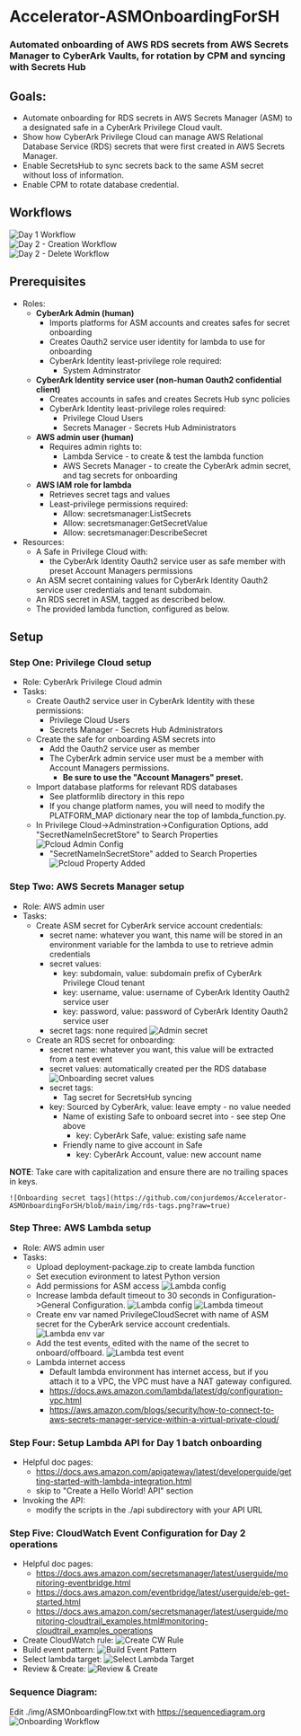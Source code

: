# Accelerator-ASMOnboardingForSH
### Automated onboarding of AWS RDS secrets from AWS Secrets Manager to CyberArk Vaults, for rotation by CPM and syncing with Secrets Hub

## Goals:
- Automate onboarding for RDS secrets in AWS Secrets Manager (ASM) to a designated safe in a CyberArk Privilege Cloud vault.
- Show how CyberArk Privilege Cloud can manage AWS Relational Database Service (RDS) secrets that were first created in AWS Secrets Manager.
- Enable SecretsHub to sync secrets back to the same ASM secret without loss of information.
- Enable CPM to rotate database credential.

## Workflows
![Day 1 Workflow](https://github.com/conjurdemos/Accelerator-ASMOnboardingForSH/blob/main/img/Day1-flow.png?raw=true)
<br>
![Day 2 - Creation Workflow](https://github.com/conjurdemos/Accelerator-ASMOnboardingForSH/blob/main/img/Day2-create-flow.png?raw=true)
<br> 
![Day 2 - Delete Workflow](https://github.com/conjurdemos/Accelerator-ASMOnboardingForSH/blob/main/img/Day2-delete-flow.png?raw=true)

## Prerequisites
- Roles:
  - **CyberArk Admin (human)**
    - Imports platforms for ASM accounts and creates safes for secret onboarding
    - Creates Oauth2 service user identity for lambda to use for onboarding
    - CyberArk Identity least-privilege role required:
      - System Adminstrator
  - **CyberArk Identity service user (non-human Oauth2 confidential client)**
    - Creates accounts in safes and creates Secrets Hub sync policies
    - CyberArk Identity least-privilege roles required:
      - Privilege Cloud Users
      - Secrets Manager - Secrets Hub Administrators
  - **AWS admin user (human)**
    - Requires admin rights to:
      - Lambda Service - to create & test the lambda function
      - AWS Secrets Manager - to create the CyberArk admin secret, and tag secrets for onboarding
  - **AWS IAM role for lambda**
    - Retrieves secret tags and values
    - Least-privilege permissions required:
      - Allow: secretsmanager:ListSecrets
      - Allow: secretsmanager:GetSecretValue
      - Allow: secretsmanager:DescribeSecret
- Resources:
  - A Safe in Privilege Cloud with:
    - the CyberArk Identity Oauth2 service user as safe member with preset Account Managers permissions
  - An ASM secret containing values for CyberArk Identity Oauth2 service user credentials and tenant subdomain.
  - An RDS secret in ASM, tagged as described below.
  - The provided lambda function, configured as below.

## Setup
### Step One: Privilege Cloud setup
- Role: CyberArk Privilege Cloud admin
- Tasks:
  - Create Oauth2 service user in CyberArk Identity with these permissions:
    - Privilege Cloud Users
    - Secrets Manager - Secrets Hub Administrators
  - Create the safe for onboarding ASM secrets into
    - Add the Oauth2 service user as member
    - The CyberArk admin service user must be a member with Account Managers permissions.
      - **Be sure to use the "Account Managers" preset.**
  - Import database platforms for relevant RDS databases
    - See platformlib directory in this repo
    - If you change platform names, you will need to modify the PLATFORM_MAP dictionary near the top of lambda_function.py.
  - In Privilege Cloud->Adminstration->Configuration Options, add "SecretNameInSecretStore" to Search Properties 
    ![Pcloud Admin Config](https://github.com/conjurdemos/Accelerator-ASMOnboardingForSH/blob/main/img/Pcloud-Admin-Add-SearchProperty.png?raw=true)
    - "SecretNameInSecretStore" added to Search Properties
    ![Pcloud Property Added](https://github.com/conjurdemos/Accelerator-ASMOnboardingForSH/blob/main/img/Pcloud-Added-SecretNameInSecretStore.png?raw=true)

### Step Two: AWS Secrets Manager setup
- Role: AWS admin user
- Tasks:
  - Create ASM secret for CyberArk service account credentials:
    - secret name: whatever you want, this name will be stored in an environment variable for the lambda to use to retrieve admin credentials
    - secret values:
      - key: subdomain, value: subdomain prefix of CyberArk Privilege Cloud tenant
      - key: username, value: username of CyberArk Identity Oauth2 service user
      - key: password, value: password of CyberArk Identity Oauth2 service user
    - secret tags: none required
    ![Admin secret](https://github.com/conjurdemos/Accelerator-ASMOnboardingForSH/blob/main/img/admin-secret.png?raw=true)
  - Create an RDS secret for onboarding:
    - secret name: whatever you want, this value will be extracted from a test event
    - secret values: automatically created per the RDS database
    ![Onboarding secret values](https://github.com/conjurdemos/Accelerator-ASMOnboardingForSH/blob/main/img/rds-values.png?raw=true)
    - secret tags:
      - Tag secret for SecretsHub syncing
	- key: Sourced by CyberArk, value: leave empty - no value needed
      - Name of existing Safe to onboard secret into - see step One above
        - key: CyberArk Safe, value: existing safe name
      - Friendly name to give account in Safe
        - key: CyberArk Account, value: new account name

**NOTE**: Take care with capitalization and ensure there are no trailing spaces in keys.

    ![Onboarding secret tags](https://github.com/conjurdemos/Accelerator-ASMOnboardingForSH/blob/main/img/rds-tags.png?raw=true)

### Step Three: AWS Lambda setup
- Role: AWS admin user
- Tasks:
  - Upload deployment-package.zip to create lambda function
  - Set execution evironment to latest Python version
  - Add permissions for ASM access
  ![Lambda config](https://github.com/conjurdemos/Accelerator-ASMOnboardingForSH/blob/main/img/lambda-permissions.png?raw=true)
  - Increase lambda default timeout to 30 seconds in Configuration->General Configuration.
  ![Lambda config](https://github.com/conjurdemos/Accelerator-ASMOnboardingForSH/blob/main/img/lambda-config.png?raw=true)
  ![Lambda timeout](https://github.com/conjurdemos/Accelerator-ASMOnboardingForSH/blob/main/img/lambda-timeout.png?raw=true)
  - Create env var named PrivilegeCloudSecret with name of ASM secret for the CyberArk service account credentials.
  ![Lambda env var](https://github.com/conjurdemos/Accelerator-ASMOnboardingForSH/blob/main/img/lambda-env-vars.png?raw=true)
  - Add the test events, edited with the name of the secret to onboard/offboard.
  ![Lambda test event](https://github.com/conjurdemos/Accelerator-ASMOnboardingForSH/blob/main/img/test-event.png?raw=true)
  - Lambda internet access
    - Default lambda environment has internet access, but if you attach it to a VPC, the VPC must have a NAT gateway configured.
    - https://docs.aws.amazon.com/lambda/latest/dg/configuration-vpc.html
    - https://aws.amazon.com/blogs/security/how-to-connect-to-aws-secrets-manager-service-within-a-virtual-private-cloud/

### Step Four: Setup Lambda API for Day 1 batch onboarding
- Helpful doc pages:
  - https://docs.aws.amazon.com/apigateway/latest/developerguide/getting-started-with-lambda-integration.html
  - skip to "Create a Hello World! API" section
- Invoking the API:
  - modify the scripts in the ./api subdirectory with your API URL

### Step Five: CloudWatch Event Configuration for Day 2 operations
- Helpful doc pages:
  - https://docs.aws.amazon.com/secretsmanager/latest/userguide/monitoring-eventbridge.html
  - https://docs.aws.amazon.com/eventbridge/latest/userguide/eb-get-started.html
  - https://docs.aws.amazon.com/secretsmanager/latest/userguide/monitoring-cloudtrail_examples.html#monitoring-cloudtrail_examples_operations
- Create CloudWatch rule:
  ![Create CW Rule](https://github.com/conjurdemos/Accelerator-ASMOnboardingForSH/blob/main/img/cw-create-rule-1.png?raw=true)
- Build event pattern:
  ![Build Event Pattern](https://github.com/conjurdemos/Accelerator-ASMOnboardingForSH/blob/main/img/cw-create-rule-2.png?raw=true)
- Select lambda target:
  ![Select Lambda Target](https://github.com/conjurdemos/Accelerator-ASMOnboardingForSH/blob/main/img/cw-create-rule-3.png?raw=true)
- Review & Create:
  ![Review & Create](https://github.com/conjurdemos/Accelerator-ASMOnboardingForSH/blob/main/img/cw-create-rule-4.png?raw=true)

### Sequence Diagram:
Edit ./img/ASMOnboardingFlow.txt with https://sequencediagram.org
![Onboarding Workflow](https://github.com/conjurdemos/Accelerator-ASMOnboardingForSH/blob/main/img/ASMOnboardingFlow.png?raw=true)


